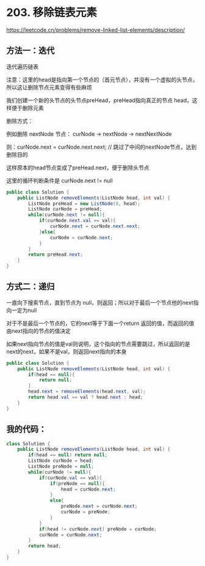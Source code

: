 # 203. 移除链表元素
https://leetcode.cn/problems/remove-linked-list-elements/description/

## 方法一：迭代
迭代遍历链表

注意：这里的head是指向第一个节点的（首元节点），并没有一个虚拟的头节点，所以这让删除节点元素变得有些麻烦

我们创建一个新的头节点的头节点preHead，preHead指向真正的节点 head，这样便于删除元素

删除方式：

例如删除 nextNode 节点： curNode -> nextNode -> nextNextNode

则：curNode.next = curNode.next.next; // 跳过了中间的nextNode节点，达到删除目的

这样原本的head节点变成了preHead.next，便于删除头节点

这里的循环判断条件是 curNode.next != null

```java
public class Solution {
    public ListNode removeElements(ListNode head, int val) {
        ListNode preHead = new ListNode(0, head);
        ListNode curNode = preHead;
        while(curNode.next != null){
            if(curNode.next.val == val){
                curNode.next = curNode.next.next;
            }else{
                curNode = curNode.next;
            }
        }
        return preHead.next;
    }
}
```

## 方式二：递归

一直向下搜索节点，直到节点为 null，则返回；所以对于最后一个节点他的next指向一定为null

对于不是最后一个节点的，它的next等于下面一个return 返回的值，而返回的值由next指向的节点的值决定

如果next指向节点的值是val则说明，这个指向的节点需要跳过，所以返回的是next的next，如果不是val，则返回next指向的本身


```java
public class Solution {
    public ListNode removeElements(ListNode head, int val) {
        if(head == null){
            return null;
        }
        head.next = removeElements(head.next, val);
        return head.val == val ? head.next : head;
    }
}
```

## 我的代码：
```java
class Solution {
    public ListNode removeElements(ListNode head, int val) {
        if(head == null) return null;
        ListNode curNode = head;
        ListNode preNode = null;
        while(curNode != null){
            if(curNode.val == val){
                if(preNode == null){
                    head = curNode.next;
                }
                else{
                    preNode.next = curNode.next;
                    curNode = preNode;
                }
            }
            if(head != curNode.next) preNode = curNode;
            curNode = curNode.next;
        }
        return head;
    }
}
```